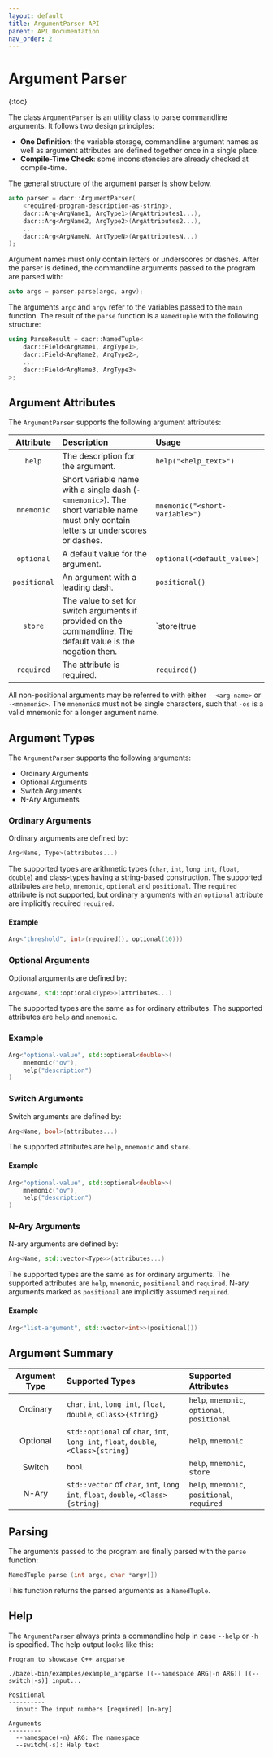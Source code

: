 ```yaml
---
layout: default
title: ArgumentParser API
parent: API Documentation
nav_order: 2
---
```


# Argument Parser
{:toc}

The class `ArgumentParser` is an utility class to parse commandline arguments.
It follows two design principles:

* **One Definition**: the variable storage, commandline argument names as well as argument attributes are defined together once in a single place.
* **Compile-Time Check**: some inconsistencies are already checked at compile-time.

The general structure of the argument parser is show below.

```cpp
auto parser = dacr::ArgumentParser(
    <required-program-description-as-string>,
    dacr::Arg<ArgName1, ArgType1>(ArgAttributes1...),
    dacr::Arg<ArgName2, ArgType2>(ArgAttributes2...),
    ...
    dacr::Arg<ArgNameN, ArtTypeN>(ArgAttributesN...)
);
```

Argument names must only contain letters or underscores or dashes.
After the parser is defined, the commandline arguments passed to the program are parsed with:

```cpp
auto args = parser.parse(argc, argv);
```

The arguments `argc` and `argv` refer to the variables passed to the `main` function.
The result of the `parse` function is a `NamedTuple` with the following structure:

```cpp
using ParseResult = dacr::NamedTuple<
    dacr::Field<ArgName1, ArgType1>,
    dacr::Field<ArgName2, ArgType2>,
    ...
    dacr::Field<ArgName3, ArgType3>
>;
```

## Argument Attributes

The `ArgumentParser` supports the following argument attributes:

| Attribute | Description | Usage |
|:---------:|:------------|:------|
| `help` | The description for the argument. | `help("<help_text>")` |
| `mnemonic` | Short variable name with a single dash (`-<mnemonic>`). The short variable name must only contain letters or underscores or dashes. | `mnemonic("<short-variable>")` |
| `optional` | A default value for the argument. | `optional(<default_value>)` |
| `positional` | An argument with a leading dash. | `positional()` |
| `store` | The value to set for switch arguments if provided on the commandline. The default value is the negation then. | `store(true|false)` |
| `required` | The attribute is required. | `required()` |

All non-positional arguments may be referred to with either `--<arg-name>` or `-<mnemonic>`.
The `mnemonic`s must not be single characters, such that `-os` is a valid mnemonic for a longer argument name.


## Argument Types

The `ArgumentParser` supports the following arguments:

* Ordinary Arguments
* Optional Arguments
* Switch Arguments
* N-Ary Arguments


### Ordinary Arguments

Ordinary arguments are defined by:

```cpp
Arg<Name, Type>(attributes...)
```

The supported types are arithmetic types (`char`, `int`, `long int`, `float`, `double`) and class-types having a string-based construction.
The supported attributes are `help`, `mnemonic`, `optional` and `positional`.
The `required` attribute is not supported, but ordinary arguments with an `optional` attribute are implicitly required `required`.

#### Example

```cpp
Arg<"threshold", int>(required(), optional(10)))
```


### Optional Arguments

Optional arguments are defined by:

```cpp
Arg<Name, std::optional<Type>>(attributes...)
```

The supported types are the same as for ordinary attributes.
The supported attributes are `help` and `mnemonic`.

### Example

```cpp
Arg<"optional-value", std::optional<double>>(
    mnemonic("ov"),
    help("description")
)
```


### Switch Arguments

Switch arguments are defined by:

```cpp
Arg<Name, bool>(attributes...)
```

The supported attributes are `help`, `mnemonic` and `store`.

#### Example

```cpp
Arg<"optional-value", std::optional<double>>(
    mnemonic("ov"),
    help("description")
)
```


### N-Ary Arguments

N-ary arguments are defined by:

```cpp
Arg<Name, std::vector<Type>>(attributes...)
```

The supported types are the same as for ordinary arguments.
The supported attributes are `help`, `mnemonic`, `positional` and `required`.
N-ary arguments marked as `positional` are implicitly assumed `required`.

#### Example

```cpp
Arg<"list-argument", std::vector<int>>(positional())
```


## Argument Summary

| Argument Type | Supported Types | Supported Attributes |
|:-------------:|:----------------|:---------------------|
| Ordinary | `char`, `int`, `long int`, `float`, `double`, `<Class>{string}` | `help`, `mnemonic`, `optional`, `positional` |
| Optional | `std::optional` of `char`, `int`, `long int`, `float`, `double`, `<Class>{string}` | `help`, `mnemonic` |
| Switch | `bool` | `help`, `mnemonic`, `store` |
| N-Ary | `std::vector` of `char`, `int`, `long int`, `float`, `double`, `<Class>{string}` | `help`, `mnemonic`, `positional`, `required` |


## Parsing

The arguments passed to the program are finally parsed with the `parse` function:

```cpp
NamedTuple parse (int argc, char *argv[])
```

This function returns the parsed arguments as a `NamedTuple`.


## Help

The `ArgumentParser` always prints a commandline help in case `--help` or `-h` is specified.
The help output looks like this:

```console
Program to showcase C++ argparse

./bazel-bin/examples/example_argparse [(--namespace ARG|-n ARG)] [(--switch|-s)] input...

Positional
----------
  input: The input numbers [required] [n-ary]

Arguments
---------
  --namespace(-n) ARG: The namespace
  --switch(-s): Help text
```

